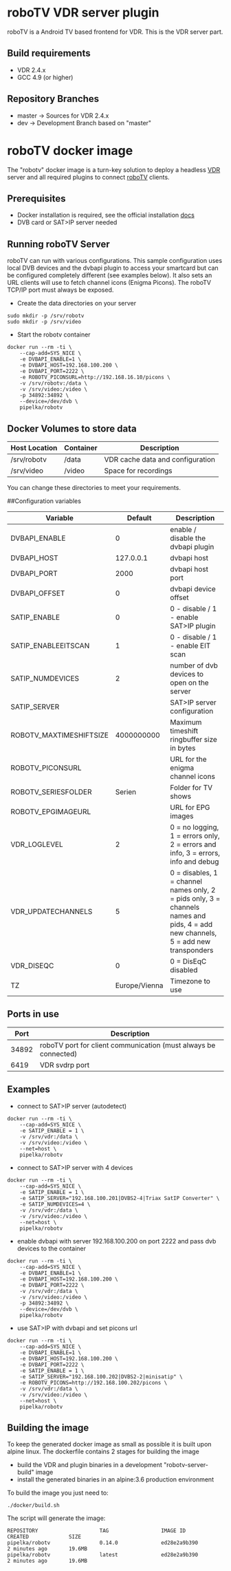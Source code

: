 # roboTV VDR server plugin

roboTV is a Android TV based frontend for VDR.
This is the VDR server part.

## Build requirements

* VDR 2.4.x
* GCC 4.9 (or higher)

## Repository Branches

* master -> Sources for VDR 2.4.x
* dev -> Development Branch based on "master"

# roboTV docker image

The "robotv" docker image is a turn-key solution to deploy a headless [VDR](http://www.tvdr.de) server and all required plugins to connect [roboTV](https://github.com/pipelka/robotv) clients.

## Prerequisites

- Docker installation is required, see the official installation [docs](https://docs.docker.com/engine/installation/)
- DVB card or SAT>IP server needed

## Running roboTV Server

roboTV can run with various configurations. This sample configuration uses local DVB devices and the dvbapi plugin to access your smartcard but can be configured completely different (see examples below). It also sets an URL clients will use to fetch channel icons (Enigma Picons). The roboTV TCP/IP port must always be exposed.

- Create the data directories on your server

```
sudo mkdir -p /srv/robotv
sudo mkdir -p /srv/video
```

- Start the robotv container

```
docker run --rm -ti \
    --cap-add=SYS_NICE \
    -e DVBAPI_ENABLE=1 \
    -e DVBAPI_HOST=192.168.100.200 \
    -e DVBAPI_PORT=2222 \
    -e ROBOTV_PICONSURL=http://192.168.16.10/picons \
    -v /srv/robotv:/data \
    -v /srv/video:/video \
    -p 34892:34892 \
    --device=/dev/dvb \
    pipelka/robotv
```

## Docker Volumes to store data

| Host Location | Container | Description |
| --- | --- | --- |
| /srv/robotv | /data | VDR cache data and configuration |
| /srv/video | /video | Space for recordings |

You can change these directories to meet your requirements.

##Configuration variables

| Variable | Default | Description |
| --- | --- | ---------- |
| DVBAPI_ENABLE | 0 | enable / disable the dvbapi plugin |
| DVBAPI_HOST | 127.0.0.1 | dvbapi host |
| DVBAPI_PORT | 2000 | dvbapi host port |
| DVBAPI_OFFSET | 0 | dvbapi device offset |
| SATIP_ENABLE | 0 | 0 - disable / 1 - enable SAT>IP plugin |
| SATIP_ENABLEEITSCAN | 1 | 0 - disable / 1 - enable EIT scan |
| SATIP_NUMDEVICES | 2 | number of dvb devices to open on the server |
| SATIP_SERVER | | SAT>IP server configuration |
| ROBOTV_MAXTIMESHIFTSIZE | 4000000000 | Maximum timeshift ringbuffer size in bytes |
| ROBOTV_PICONSURL |  | URL for the enigma channel icons |
| ROBOTV_SERIESFOLDER | Serien | Folder for TV shows |
| ROBOTV_EPGIMAGEURL | | URL for EPG images |
| VDR_LOGLEVEL | 2 | 0 = no logging, 1 = errors only, 2 = errors and info, 3 = errors, info and debug |
| VDR_UPDATECHANNELS | 5 | 0 = disables, 1 = channel names only, 2 = pids only, 3 = channels names and pids, 4 = add new channels, 5 = add new transponders |
| VDR_DISEQC | 0 | 0 = DisEqC disabled | 1 = enabled |
| TZ | Europe/Vienna | Timezone to use |

## Ports in use

| Port | Description |
| --- | --- |
| 34892 | roboTV port for client communication (must always be connected) |
| 6419 | VDR svdrp port |

## Examples

- connect to SAT>IP server (autodetect)

```
docker run --rm -ti \
    --cap-add=SYS_NICE \
    -e SATIP_ENABLE = 1 \
    -v /srv/vdr:/data \
    -v /srv/video:/video \
    --net=host \
    pipelka/robotv
```

- connect to SAT>IP server with 4 devices

```
docker run --rm -ti \
    --cap-add=SYS_NICE \
    -e SATIP_ENABLE = 1 \
    -e SATIP_SERVER="192.168.100.201|DVBS2-4|Triax SatIP Converter" \
    -e SATIP_NUMDEVICES=4 \
    -v /srv/vdr:/data \
    -v /srv/video:/video \
    --net=host \
    pipelka/robotv
```

- enable dvbapi with server 192.168.100.200 on port 2222 and pass dvb devices to the container

```
docker run --rm -ti \
    --cap-add=SYS_NICE \
    -e DVBAPI_ENABLE=1 \
    -e DVBAPI_HOST=192.168.100.200 \
    -e DVBAPI_PORT=2222 \
    -v /srv/vdr:/data \
    -v /srv/video:/video \
    -p 34892:34892 \
    --device=/dev/dvb \
    pipelka/robotv
```

- use SAT>IP with dvbapi and set picons url

```
docker run --rm -ti \
    --cap-add=SYS_NICE \
    -e DVBAPI_ENABLE=1 \
    -e DVBAPI_HOST=192.168.100.200 \
    -e DVBAPI_PORT=2222 \
    -e SATIP_ENABLE = 1 \
    -e SATIP_SERVER="192.168.100.202|DVBS2-2|minisatip" \
    -e ROBOTV_PICONS=http://192.168.100.202/picons \
    -v /srv/vdr:/data \
    -v /srv/video:/video \
    --net=host \
    pipelka/robotv
```

## Building the image

To keep the generated docker image as small as possible it is built upon alpine linux.
The dockerfile contains 2 stages for building the image

- build the VDR and plugin binaries in a development "robotv-server-build" image
- install the generated binaries in an alpine:3.6 production environment

To build the image you just need to:

```
./docker/build.sh
```

The script will generate the image:
```
REPOSITORY                    TAG                 IMAGE ID            CREATED             SIZE
pipelka/robotv                0.14.0              ed28e2a9b390        2 minutes ago       19.6MB
pipelka/robotv                latest              ed28e2a9b390        2 minutes ago       19.6MB
```
